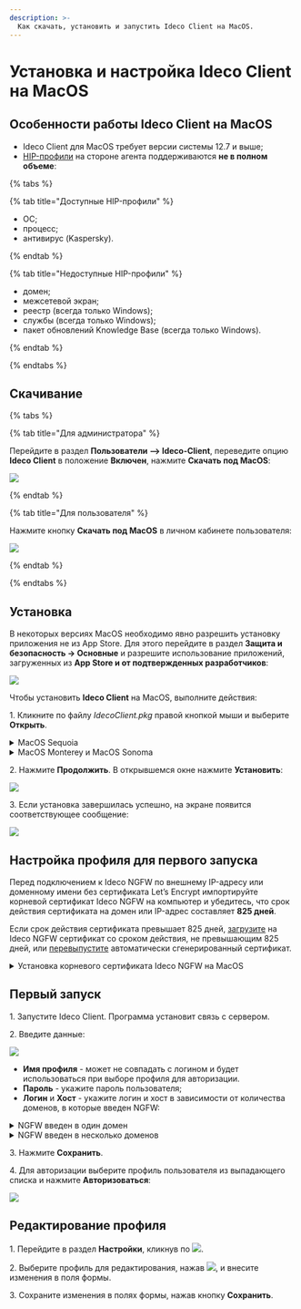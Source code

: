 ```yaml
---
description: >-
  Как скачать, установить и запустить Ideco Client на MacOS.
---
```


# Установка и настройка Ideco Client на MacOS

## Особенности работы Ideco Client на MacOS

* Ideco Client для MacOS требует версии системы 12.7 и выше;
* [HIP-профили](/settings/users/hip-profiles.md) на стороне агента поддерживаются **не в полном объеме**:

{% tabs %}

{% tab title="Доступные HIP-профили" %}

* ОС;
* процесс;
* антивирус (Kaspersky).

{% endtab %}

{% tab title="Недоступные HIP-профили" %}

* домен;
* межсетевой экран;
* реестр (всегда только Windows);
* службы (всегда только Windows);
* пакет обновлений Knowledge Base (всегда только Windows).

{% endtab %}

{% endtabs %}

## Скачивание

{% tabs %}

{% tab title="Для администратора" %}

Перейдите в раздел **Пользователи –> Ideco-Client**, переведите опцию **Ideco Client** в положение **Включен**, нажмите **Скачать под MacOS**:

![](/.gitbook/assets/ideco-client5.png)

{% endtab %}

{% tab title="Для пользователя" %}

Нажмите кнопку **Скачать под MacOS** в личном кабинете пользователя:

![](/.gitbook/assets/ideco-client7.png)

{% endtab %}

{% endtabs %}

## Установка

В некоторых версиях MacOS необходимо явно разрешить установку приложения не из App Store. Для этого перейдите в раздел **Защита и безопасность -> Основные** и разрешите использование приложений, загруженных из **App Store и от подтвержденных разработчиков**:

![](/.gitbook/assets/ideco-client-macos12.png)

Чтобы установить **Ideco Client** на MacOS, выполните действия:

1\. Кликните по файлу *IdecoClient.pkg* правой кнопкой мыши и выберите **Открыть**. 

<details>
<summary>MacOS Sequoia</summary>

1\. При открытии файла *IdecoClient.pkg* система сообщит о потенциальной опасности приложения. Нажмите **Готово**:

![](/.gitbook/assets/ideco-client-macos13.png)

2\. Перейдите в раздел **Конфиденциальность и безопасность** и нажмите **Все равно открыть** рядом с именем файла:

![](/.gitbook/assets/ideco-client-macos14.png)

</details>

<details>
<summary>MacOS Monterey и MacOS Sonoma</summary>

При открытии файла *IdecoClient.pkg* система выдаст предупреждение. Подтвердите действие:

![](/.gitbook/assets/ideco-client-macos1.png)

</details>

2\. Нажмите **Продолжить**. В открывшемся окне нажмите **Установить**:

![](/.gitbook/assets/ideco-client-macos3.png)

3\. Если установка завершилась успешно, на экране появится соответствующее сообщение:

![](/.gitbook/assets/ideco-client-macos4.png)

## Настройка профиля для первого запуска

Перед подключением к Ideco NGFW по внешнему IP-адресу или доменному имени без сертификата Let’s Encrypt импортируйте корневой сертификат Ideco NGFW на компьютер и убедитесь, что срок действия сертификата на домен или IP-адрес составляет **825 дней**.

Если срок действия сертификата превышает 825 дней, [загрузите](/settings/services/certificates/upload-ssl-certificate-to-server.md) на Ideco NGFW сертификат со сроком действия, не превышающим 825 дней, или [перевыпустите](/settings/services/certificates/README.md#процесс-перевыпуска-сертификата) автоматически сгенерированный сертификат.

<details>
<summary>Установка корневого сертификата Ideco NGFW на MacOS</summary>

Скачайте корневой сертификат Ideco NGFW в разделе **Сервисы -> Сертификаты -> Загруженные сертификаты** в веб-интерфейсе NGFW или в личном кабинете пользователя по кнопке **Скачать корневой сертификат**. 

**Важно!** **Не храните** файл сертификата в директориях *Desktop*, *Documents* и *Downloads*: в этом случае Ideco Client не сможет получить доступ к этим файлам и прочитать их. Рекомендуем сохранить файлы в другую директорию, например, в корневую директорию домашней папки пользователя.

Чтобы установить сертификат на MacOS, выполните действия:

1\. Откройте скачанный файл *root_ca.crt* в приложении **Связка ключей**, сертификат Ideco NGFW появится в папке **Система**:

![](/.gitbook/assets/ideco-client-macos10.png)

2\. Нажмите по сертификату правой кнопкой мыши и выберите **Свойства**.

3\. Установите в поле **Параметры использования сертификата** действие **Всегда доверять**:

![](/.gitbook/assets/ideco-client-macos9.png)

4\. Закройте окно свойств сертификата. Теперь сертификат помечен как надежный для всех пользователей устройства:

![](/.gitbook/assets/ideco-client-macos8.png)

Также сертификат можно добавить с помощью команды:

```
sudo security add-trusted-cert -d -r trustRoot -k /Library/Keychains/System.keychain/Users/<учетная запись>/Downloads/root_ca.crt
```

5\. Перезагрузите компьютер.

</details>

## Первый запуск

1\. Запустите Ideco Client. Программа установит связь с сервером.

2\. Введите данные:

![](/.gitbook/assets/ideco-client-macos11.png)

* **Имя профиля** - может не совпадать с логином и будет использоваться при выборе профиля для авторизации.
* **Пароль** - укажите пароль пользователя;
* **Логин** и **Хост** - укажите логин и хост в зависимости от количества доменов, в которые введен NGFW:

<details>
<summary>NGFW введен в один домен</summary>

Введите **логин** в домене, в качестве **хоста** укажите домен или IP-адрес.

![](/.gitbook/assets/ideco-client-macos6.png)

</details>

<details>
<summary>NGFW введен в несколько доменов</summary>

Введите **логин** в формате **имя_домена/имя_пользователя**, в качестве **хоста** укажите **IP NGFW**.

![](/.gitbook/assets/ideco-client-macos7.png)

</details>

3\. Нажмите **Сохранить**.

4\. Для авторизации выберите профиль пользователя из выпадающего списка и нажмите **Авторизоваться**:

![](/.gitbook/assets/ideco-client-macos5.png)

## Редактирование профиля

1\. Перейдите в раздел **Настройки**, кликнув по ![](/.gitbook/assets/icon-gear2.png).

2\. Выберите профиль для редактирования, нажав ![](/.gitbook/assets/icon-edit.png), и внесите изменения в поля формы.

3\. Сохраните изменения в полях формы, нажав кнопку **Сохранить**.